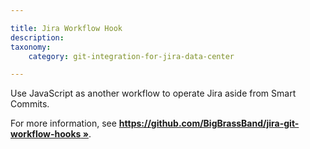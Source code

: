 ```yaml
---

title: Jira Workflow Hook
description:
taxonomy:
    category: git-integration-for-jira-data-center

---
```

Use JavaScript as another workflow to operate Jira aside from Smart Commits.

For more information, see **[https://github.com/BigBrassBand/jira-git-workflow-hooks »](https://github.com/BigBrassBand/jira-git-workflow-hooks "opens in a new tab/window")**.

